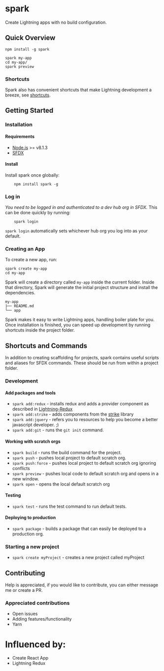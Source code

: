 # spark
Create Lightning apps with no build configuration.

## Quick Overview
```
npm install -g spark

spark my-app
cd my-app/
spark preview
```

### Shortcuts
Spark also has convenient shortcuts that make Lightning development a breeze, see [shortcuts](#shotcuts).

## Getting Started

### Installation

#### Requirements
- [Node.js](https://nodejs.org) >= v8.1.3
- [SFDX](https://developer.salesforce.com/tools/sfdxcli)

#### Install
Install spark once globally:
```
    npm install spark -g
```

### Log in
*You need to be logged in and authenticated to a dev hub org in SFDX.* This can be done quickly by running:
```
    spark login
```
`spark login` automatically sets whichever hub org you log into as your default.

### Creating an App

To create a new app, run:
```
spark create my-app
cd my-app
```

Spark will create a directory called `my-app` inside the current folder.
Inside that directory, Spark will generate the initial project structure and install the dependencies.

```
my-app
├── README.md
└── app
```

Spark makes it easy to write Lightning apps, handling boiler plate for you.
Once installation is finished, you can speed up development by running shortcuts inside the project folder.

## Shortcuts and Commands
In addition to creating scaffolding for projects, spark contains useful scripts and aliases for SFDX commands. These should be run from within a project folder.

### Development
#### Add packages and tools
- `spark add:redux` - installs redux and adds a provider component as described in [Lightning-Redux](https://github.com/madmax983/lightning-redux)
- `spark add:strike` - adds components from the [strike](http://www.lightningstrike.io/) library
- `spark add:jquery` - refers you to resources to help you become a better javascript developer. ;)
- `spark add:git` - runs the `git init` command.

#### Working with scratch orgs
- `spark build` - runs the build command for the project.
- `spark push` - pushes local project to default scratch org.
- `spark push:force` - pushes local project to default scratch org ignoring conflicts
- `spark preview` - pushes local code to default scratch org and opens in a new window.
- `spark open` - opens the local default scratch org
#### Testing
- `spark test` - runs the test command to run default tests.

#### Deploying to production
- `spark package` - builds a package that can easily be deployed to a production org.

### Starting a new project
- `spark create myProject` - creates a new project called myProject

## Contributing
Help is appreciated, if you would like to contribute, you can either message me or create a PR.

### Appreciated contributions
- Open issues
- Adding features/functionality
- Yarn

# Influenced by:
- Create React App
- Lightning Redux
